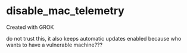 # disable_mac_telemetry

Created with GROK

do not trust this, it also keeps automatic updates enabled because who wants to have a vulnerable machine???
